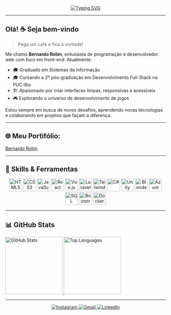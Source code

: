 <div align="center">
<a href="https://git.io/typing-svg"><img src="https://readme-typing-svg.demolab.com?font=Eater&pause=1000&color=14888B&width=435&lines=At%C3%A9+o+infinito...+e+al%C3%A9m...+%F0%9F%9A%80;To+infinity...+and+beyond...+%F0%9F%9A%80;%E3%81%82%E3%81%AA%E3%81%9F%E3%81%A8%E4%BA%8C%E7%99%BE%E5%9B%9B%E5%8D%81%E4%BA%94%E6%97%A5+%F0%9F%9A%80" alt="Typing SVG" /></a>
</div>

---

## Olá! ☕ Seja bem-vindo

> Pega um café e fica à vontade!

Me chamo **Bernardo Rolim**, entusiasta de programação e desenvolvedor web com foco em front-end. Atualmente:

- 🎓 Graduado em Sistemas da Informação  
- 🎓 Cursando a 2º pós-graduação em Desenvolvimento Full-Stack na PUC-Rio  
- 🏗️ Apaixonado por criar interfaces limpas, responsivas e acessíveis  
- 🎮 Explorando o universo de desenvolvimento de jogos

Estou sempre em busca de novos desafios, aprendendo novas tecnologias e colaborando em projetos que façam a diferença.

---

## 🌐 Meu Portifólio:
<a href="https://danreby.github.io/danreby-portifolio/" 
   target="_blank" 
   rel="noopener noreferrer">
  Bernardo Rolim
</a>

---
## 🚀 Skills & Ferramentas

<div align="center">
  <img src="https://cdn.jsdelivr.net/gh/devicons/devicon/icons/html5/html5-original.svg"  height="40" alt="HTML5" />
  <img src="https://cdn.jsdelivr.net/gh/devicons/devicon/icons/css3/css3-original.svg"    height="40" alt="CSS3" />
  <img src="https://cdn.jsdelivr.net/gh/devicons/devicon/icons/javascript/javascript-original.svg" height="40" alt="JavaScript" />
  <img src="https://cdn.jsdelivr.net/gh/devicons/devicon/icons/react/react-original.svg"    height="40" alt="React" />
  <img src="https://cdn.jsdelivr.net/gh/devicons/devicon/icons/vuejs/vuejs-original.svg" height="40" alt="Vue.js" />
  <img src="https://cdn.jsdelivr.net/gh/devicons/devicon/icons/laravel/laravel-original.svg"  height="40" alt="Laravel" />
  <img src="https://cdn.jsdelivr.net/gh/devicons/devicon/icons/tailwindcss/tailwindcss-original-wordmark.svg" height="40" alt="Tailwind CSS" />
  <img src="https://cdn.jsdelivr.net/gh/devicons/devicon/icons/csharp/csharp-original.svg"    height="40" alt="C#" />
  <img src="https://cdn.jsdelivr.net/gh/devicons/devicon/icons/unity/unity-original.svg"       height="40" alt="Unity" />
  <img src="https://cdn.jsdelivr.net/gh/devicons/devicon/icons/blender/blender-original.svg"   height="40" alt="Blender" />
  <img src="https://cdn.jsdelivr.net/gh/devicons/devicon/icons/azure/azure-original.svg"       height="40" alt="Azure" />
  <img src="https://cdn.jsdelivr.net/gh/devicons/devicon/icons/microsoftsqlserver/microsoftsqlserver-plain.svg" height="40" alt="SQL Server" />
  <img src="https://cdn.jsdelivr.net/gh/devicons/devicon/icons/bootstrap/bootstrap-original.svg" height="40" alt="Bootstrap" />
  <img src="https://cdn.jsdelivr.net/gh/devicons/devicon/icons/docker/docker-original.svg" height="40" alt="Docker" />
</div>

---

## 📊 GitHub Stats

<div align="left">
  <a href="https://github.com/Danreby">
    <img height="180em" src="https://github-readme-stats.vercel.app/api?username=Danreby&show_icons=true&theme=tokyonight&include_all_commits=true&count_private=true" alt="GitHub Stats" />
    <img height="180em" src="https://github-readme-stats.vercel.app/api/top-langs/?username=Danreby&layout=compact&langs_count=7&theme=tokyonight" alt="Top Languages" />
  </a>
</div>

---

<p align="center">
  <a href="https://instagram.com/neydo.rar" target="_blank">
    <img src="https://img.shields.io/badge/Instagram-%23E4405F.svg?style=for-the-badge&logo=instagram&logoColor=white" alt="Instagram" />
  </a>
  <a href="mailto:rolimbernardo6@gmail.com" target="_blank">
    <img src="https://img.shields.io/badge/Gmail-%23333?style=for-the-badge&logo=gmail&logoColor=white" alt="Gmail" />
  </a>
  <a href="https://www.linkedin.com/in/bernardo-rolim-aa6802213/" target="_blank">
    <img src="https://img.shields.io/badge/LinkedIn-%230077B5.svg?style=for-the-badge&logo=linkedin&logoColor=white" alt="LinkedIn" />
  </a>
</p>
